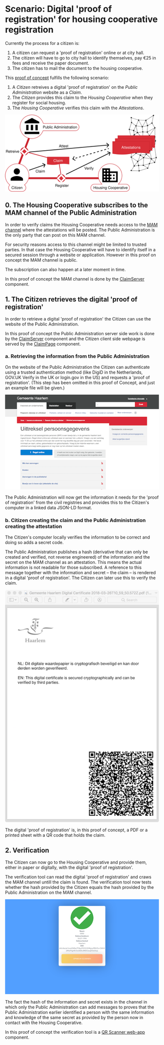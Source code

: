 # Scenario: Digital 'proof of registration' for housing cooperative registration

Currently the process for a citizen is:

1. A citizen can request a 'proof of registration' online or at city hall.
2. The citizen will have to go to city hall to identify themselves, pay €25 in fees and receive the paper document.
3. The citizen has to mail the document to the housing cooperative.

This [proof of concept](proof-of-concept.md) fulfills the following scenario:

1. A _Citizen_ retreives a digital 'proof of registration' on the _Public Administration_ website as a _Claim_.
2. The _Citizen_ provides this claim to the _Housing Cooperative_ when they register for social housing.
3. The _Housing Cooperative_ verifies this claim with the _Attestations_.

![Graph of the Scenario](./assets/scenario-graph.svg)

## 0. The Housing Cooperative subscribes to the MAM channel of the Public Administration

In order to verify claims the Housing Cooperative needs access to the [MAM channel](technologies.md#mam-channels) where the attestations will be posted. The Public Administration is the only party that can post on this MAM channel.

For security reasons access to this channel might be limited to trusted parties. In that case the Housing Cooperative will have to identify itself in a secured session through a website or application. However in this proof on concept the MAM channel is public.

The subscription can also happen at a later moment in time.

In this proof of concept the MAM channel is done by the [ClaimServer](../ClaimServer/README.md) component.

## 1. The Citizen retrieves the digital 'proof of registration'

In order to retrieve a digital 'proof of registration' the Citizen can use the website of the Public Administration.

In this proof of concept the Public Administration server side work is done by the [ClaimServer](../ClaimServer/README.md) component and the Citizen client side webpage is served by the [ClaimPage](../ClaimPage/README.md) component.

### a. Retrieving the information from the Public Administration

On the website of the Public Administration the Citizen can authenticate using a trusted authentication method (like DigiD in the Netherlands, GOV.UK Verify in the UK or login.gov in the US) and requests a 'proof of registration'. (This step has been omitted in this proof of Concept, and just an example file will be given.)

![Screenshot of the ClaimPage](../ClaimPage/screenshot.png)

The Public Administration will now get the information it needs for the 'proof of registration' from the civil registries and provides this to the Citizen's computer in a linked data JSON-LD format.

### b. Citizen creating the claim and the Public Administration creating the attestation

The Citizen's computer locally verifies the information to be correct and doing so adds a secret code.

The Public Administration publishes a hash (derivative that can only be created and verified, not reverse engineered) of the information and the secret on the MAM channel as an attestation. This means the actual information is not readable for those subscribed. A reference to this message together with the information and secret – the claim – is rendered in a digital 'proof of registration'. The Citizen can later use this to verify the claim.

![PDF of the Verifiable Claim](assets/attestation-pdf.png)

The digital 'proof of registration' is, in this proof of concept, a PDF or a printed sheet with a QR code that holds the claim.

## 2. Verification

The Citizen can now go to the Housing Cooperative and provide them, either in paper or digitally, with the digital 'proof of registration'.

The verification tool can read the digital 'proof of registration' and craws the MAM channel untill the claim is found. The verification tool now tests whether the hash provided by the Citizen equals the hash provided by the Public Administration on the MAM channel.

![Screenshot of the Scanner tool](../Scanner/screenshot.png)

The fact the hash of the information and secret exists in the channel in which only the Public Administration can add messages to proves that the Public Administration earlier identified a person with the same information and knowledge of the same secret as provided by the person now in contact with the Housing Cooperative.

In this proof of concept the verification tool is a [QR Scanner web-app](../Scanner/README.md) component.
